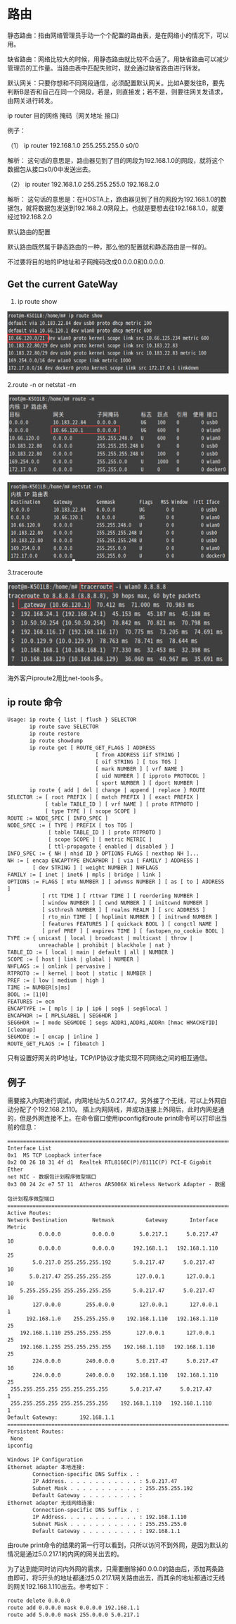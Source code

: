 路由
=====

静态路由：指由网络管理员手动一个个配置的路由表，是在网络小的情况下，可以用。

缺省路由：网络比较大的时候，用静态路由就比较不合适了。用缺省路由可以减少管理员的工作量。当路由表中匹配失败时，就会通过缺省路由进行转发。

默认网关：只要你想和不同网段通信，必须配置默认网关。比如A要发往B，要先判断B是否和自己在同一个网段，若是，则直接发；若不是，则要往网关发请求，由网关进行转发。

ip router 目的网络 掩码｛网关地址   接口｝

例子：

   （1） ip router 192.168.1.0 255.255.255.0  s0/0 

  解析： 这句话的意思是，路由器见到了目的网段为192.168.1.0的网段，就将这个数据包从接口s0/0中发送出去。

   （2）  ip router 192.168.1.0 255.255.255.0 192.168.2.0

解析：  这句话的意思是：在HOSTA上，路由器见到了目的网段为192.168.1.0的数据包，就将数据包发送到192.168.2.0网段上。也就是要想去往192.168.1.0，就要经过192.168.2.0 

默认路由的配置   

   默认路由既然属于静态路由的一种，那么他的配置就和静态路由是一样的。

 不过要将目的地的IP地址和子网掩码改成0.0.0.0和0.0.0.0.




## Get the current GateWay

1. ip route show

![](rc/route/iprouteshow.png)

2.route -n or netstat -rn

![](rc/route/route_n.png)

![](rc/route/netstat_rn.png)

3.traceroute

![](rc/route/traceroute.png)


海外客户iproute2用比net-tools多。

## ip route 命令

``` ip route
Usage: ip route { list | flush } SELECTOR
       ip route save SELECTOR
       ip route restore
       ip route showdump
       ip route get [ ROUTE_GET_FLAGS ] ADDRESS
                            [ from ADDRESS iif STRING ]
                            [ oif STRING ] [ tos TOS ]
                            [ mark NUMBER ] [ vrf NAME ]
                            [ uid NUMBER ] [ ipproto PROTOCOL ]
                            [ sport NUMBER ] [ dport NUMBER ]
       ip route { add | del | change | append | replace } ROUTE
SELECTOR := [ root PREFIX ] [ match PREFIX ] [ exact PREFIX ]
            [ table TABLE_ID ] [ vrf NAME ] [ proto RTPROTO ]
            [ type TYPE ] [ scope SCOPE ]
ROUTE := NODE_SPEC [ INFO_SPEC ]
NODE_SPEC := [ TYPE ] PREFIX [ tos TOS ]
             [ table TABLE_ID ] [ proto RTPROTO ]
             [ scope SCOPE ] [ metric METRIC ]
             [ ttl-propagate { enabled | disabled } ]
INFO_SPEC := { NH | nhid ID } OPTIONS FLAGS [ nexthop NH ]...
NH := [ encap ENCAPTYPE ENCAPHDR ] [ via [ FAMILY ] ADDRESS ]
	    [ dev STRING ] [ weight NUMBER ] NHFLAGS
FAMILY := [ inet | inet6 | mpls | bridge | link ]
OPTIONS := FLAGS [ mtu NUMBER ] [ advmss NUMBER ] [ as [ to ] ADDRESS ]
           [ rtt TIME ] [ rttvar TIME ] [ reordering NUMBER ]
           [ window NUMBER ] [ cwnd NUMBER ] [ initcwnd NUMBER ]
           [ ssthresh NUMBER ] [ realms REALM ] [ src ADDRESS ]
           [ rto_min TIME ] [ hoplimit NUMBER ] [ initrwnd NUMBER ]
           [ features FEATURES ] [ quickack BOOL ] [ congctl NAME ]
           [ pref PREF ] [ expires TIME ] [ fastopen_no_cookie BOOL ]
TYPE := { unicast | local | broadcast | multicast | throw |
          unreachable | prohibit | blackhole | nat }
TABLE_ID := [ local | main | default | all | NUMBER ]
SCOPE := [ host | link | global | NUMBER ]
NHFLAGS := [ onlink | pervasive ]
RTPROTO := [ kernel | boot | static | NUMBER ]
PREF := [ low | medium | high ]
TIME := NUMBER[s|ms]
BOOL := [1|0]
FEATURES := ecn
ENCAPTYPE := [ mpls | ip | ip6 | seg6 | seg6local ]
ENCAPHDR := [ MPLSLABEL | SEG6HDR ]
SEG6HDR := [ mode SEGMODE ] segs ADDR1,ADDRi,ADDRn [hmac HMACKEYID] [cleanup]
SEGMODE := [ encap | inline ]
ROUTE_GET_FLAGS := [ fibmatch ]

```

只有设置好网关的IP地址，TCP/IP协议才能实现不同网络之间的相互通信。


## 例子

需要接入内网进行调试，内网地址为5.0.217.47。另外接了个无线，可以上外网自动分配了个192.168.2.110。
插上内网网线，并成功连接上外网后，此时内网是通的，但是外网连接不上。在命令窗口使用ipconfig和route print命令可以打印出当前的信息：

``` example on WinOS
===========================================================================
Interface List
0x1  MS TCP Loopback interface
0x2 00 26 18 31 4f d1  Realtek RTL8168C(P)/8111C(P) PCI-E Gigabit Ether
net NIC - 数据包计划程序微型端口
0x3 00 24 2c e7 57 11  Atheros AR5006X Wireless Network Adapter - 数据
 
包计划程序微型端口
===========================================================================
Active Routes:
Network Destination        Netmask          Gateway       Interface Metric
          0.0.0.0          0.0.0.0        5.0.217.1      5.0.217.47       10
          0.0.0.0          0.0.0.0      192.168.1.1   192.168.1.110       25
        5.0.217.0 255.255.255.192       5.0.217.47      5.0.217.47       10
       5.0.217.47 255.255.255.255        127.0.0.1       127.0.0.1       10
    5.255.255.255 255.255.255.255       5.0.217.47      5.0.217.47       10
        127.0.0.0        255.0.0.0        127.0.0.1       127.0.0.1       1
      192.168.1.0    255.255.255.0    192.168.1.110   192.168.1.110       25
    192.168.1.110 255.255.255.255        127.0.0.1       127.0.0.1       25
    192.168.1.255 255.255.255.255    192.168.1.110   192.168.1.110       25
        224.0.0.0        240.0.0.0       5.0.217.47      5.0.217.47       10
        224.0.0.0        240.0.0.0    192.168.1.110   192.168.1.110       25
 255.255.255.255 255.255.255.255       5.0.217.47      5.0.217.47       1
 255.255.255.255 255.255.255.255    192.168.1.110   192.168.1.110       1
Default Gateway:       192.168.1.1
===========================================================================
Persistent Routes:
 None
ipconfig
 
Windows IP Configuration
Ethernet adapter 本地连接:
        Connection-specific DNS Suffix . :
        IP Address. . . . . . . . . . . . : 5.0.217.47
        Subnet Mask . . . . . . . . . . . : 255.255.255.192
        Default Gateway . . . . . . . . . :
Ethernet adapter 无线网络连接:
        Connection-specific DNS Suffix . :
        IP Address. . . . . . . . . . . . : 192.168.1.110
        Subnet Mask . . . . . . . . . . . : 255.255.255.0
        Default Gateway . . . . . . . . . : 192.168.1.1

```

由route print命令的结果的第一行可以看到，只所以访问不到外网，是因为默认的情况是通过5.0.217.1的内网的网关出去的。

为了达到能同时访问内外网的需求，只需要删除掉0.0.0.0的路由后，添加两条路由即可，将5开头的地址都通过5.0.217.1网关路由出去，而其余的地址都通过无线的网关192.168.1.110出去。参考如下：

	route delete 0.0.0.0
	route add 0.0.0.0 mask 0.0.0.0 192.168.1.1
	route add 5.0.0.0 mask 255.0.0.0 5.0.217.1



